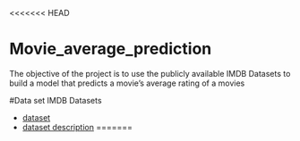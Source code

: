 <<<<<<< HEAD
# Movie_average_prediction
The objective of the project is to use the publicly available IMDB Datasets to build a model that predicts a movie’s average rating of a movies

#Data set
IMDB Datasets
 * [dataset](https://datasets.imdbws.com/)
 * [dataset description](https://www.imdb.com/interfaces/)
=======
